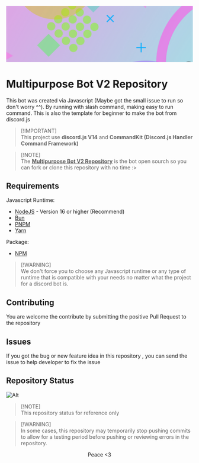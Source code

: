 ![Asset Example](/assets/Bg%20static%20(9300x2800).jpg)

# Multipurpose Bot V2 Repository
This bot was created via Javascript (Maybe got the small issue to run so don't worry ^^). By running with slash command, making easy to run command. This is also the template for beginner to make the bot from discord.js

> [!IMPORTANT]\
> This project use __discord.js V14__ and __CommandKit (Discord.js Handler Command Framework)__

> [!NOTE]\
> The **<ins>Multipurpose Bot V2 Repository</ins>** is the bot open sourch so you can fork or clone this repository with no time :>

## Requirements
Javascript Runtime:

- [NodeJS](https://nodejs.org/) - Version 16 or higher (Recommend)
- [Bun](https://bun.sh/)
- [PNPM](https://pnpm.io/)
- [Yarn](https://yarnpkg.com/)

Package:
- [NPM](https://npmjs.com/)

> [!WARNING]\
> We don't force you to choose any Javascript runtime or any type of runtime that is compatible with your needs no matter what the project for a discord bot is.


## Contributing
You are welcome the contribute by submitting the positive Pull Request to the repository

## Issues
If you got the bug or new feature idea in this repository , you can send the issue to help developer to fix the issue

## Repository Status

![Alt](https://repobeats.axiom.co/api/embed/b32fbc576839dd0c6b0afecc2d1728532c266d39.svg "Repository Status")

> [!NOTE]\
> This repository status for reference only

> [!WARNING]\
> In some cases, this repository may temporarily stop pushing commits to allow for a testing period before pushing or reviewing errors in the repository.

<p align="center">Peace <3</p>
